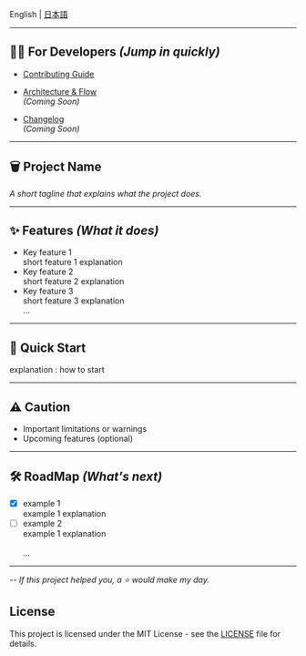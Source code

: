English | [日本語](docs/lang/README_JA.md)

---

## 👩‍💻 For Developers *(Jump in quickly)*

* [Contributing Guide](docs/dev/CONTRIBUTING.md)

* [Architecture & Flow](docs/ARCHITECTURE.md)
  <br>*(Coming Soon)*
* [Changelog](docs/CHANGELOG.md)
  <br>*(Coming Soon)*
---

## 🗑️ Project Name

*A short tagline that explains what the project does.*

---

## ✨ Features *(What it does)*

* Key feature 1
  <br>short feature 1 explanation
* Key feature 2
  <br>short feature 2 explanation
* Key feature 3
  <br>short feature 3 explanation
<br>...
---

## 🚀 Quick Start

explanation : how to start

---

## ⚠️ Caution

* Important limitations or warnings
* Upcoming features (optional)

---

## 🛠️ RoadMap *(What's next)*
- [x] example 1
  <br>example 1 explanation
- [ ] example 2
  <br>example 1 explanation  
<br>...
---
-- *If this project helped you, a ⭐ would make my day.*
## License
This project is licensed under the MIT License - see the [LICENSE](LICENSE) file for details.
